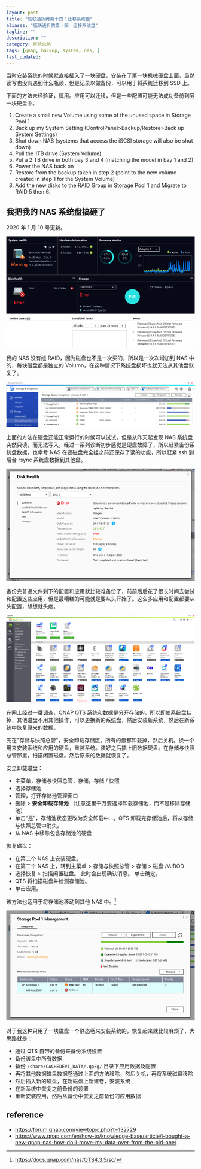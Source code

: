 ```yaml
---
layout: post
title: "威联通折腾篇十四：迁移系统盘"
aliases: "威联通折腾篇十四：迁移系统盘"
tagline: ""
description: ""
category: 经验总结
tags: [qnap, backup, system, nas, ]
last_updated:
---
```


当时安装系统的时候就直接插入了一块硬盘，安装在了第一块机械硬盘上面，虽然读写也没有遇到什么瓶颈，但是记录以做备份，可以用于将系统迁移到 SSD 上。

下面的方法未经验证，慎用。应用可以迁移，但是一些配置可能无法成功备份到另一块硬盘中。

1. Create a small new Volume using some of the unused space in Storage Pool 1
2. Back up my System Setting (ControlPanel>Backup/Restore>Back up System Settings)
3. Shut down NAS (systems that access the iSCSI storage will also be shut down)
4. Pull the 1TB drive (System Volume)
5. Put a 2 TB drive in both bay 3 and 4 (matching the model in bay 1 and 2)
6. Power the NAS back on
7. Restore from the backup taken in step 2 (point to the new volume created in step 1 for the System Volume)
8. Add the new disks to the RAID Group in Storage Pool 1 and Migrate to RAID 5 then 6.


## 我把我的 NAS 系统盘搞砸了
2020 年 1 月 10 号更新。

![qnap dashboard disk failed](/assets/qnap-dashboard-disk-failed-2020-01-11-132345.png)

我的 NAS 没有组 RAID，因为磁盘也不是一次买的，所以是一次次增加到 NAS 中的，每块磁盘都是独立的 Volumn，在这种情况下系统盘损坏也就无法从其他盘恢复了。

![qnap storage snapshots](/assets/qnap-storage-snapshots-2020-01-11-132423.png)

上面的方法在硬盘还能正常运行的时候可以试试，但是从昨天起发现 NAS 系统盘突然只读，而无法写入，经过一系列诊断初步感觉是硬盘故障了，所以赶紧备份系统盘数据，也幸亏 NAS 在要磁盘完全挂之前还保存了读的功能，所以赶紧 ssh 到后台 rsync 系统盘数据到其他盘。

![qnap disk health check](/assets/qnap-disk-health-check-2020-01-11-100255.png)

备份完普通文件剩下的配置和应用就比较难备份了，前前后后花了很长时间去尝试和配置这些应用，但是最糟糕的可能就是要从头开始了。这么多应用和配置都要从头配置，想想就头疼。

![qnap all applications](/assets/qnap-all-applications-2020-01-11-095528.png)

在网上经过一番调查，QNAP QTS 系统和数据是分开存储的，所以即使系统盘挂掉，其他磁盘不用其他操作，可以更换新的系统盘，然后安装新系统，然后在新系统中恢复原来的数据。

先在"存储与快照总管"，安全卸载存储区。所有的盘都卸载掉，然后关机。换一个用来安装系统和应用的硬盘，重装系统。装好之后插上旧数据硬盘。在存储与快照总管那里，扫描闲置磁盘。然后原来的数据就恢复了。

安全卸载磁盘：

- 主菜单，存储与快照总管，存储，存储 / 快照
- 选择存储池
- 管理，打开存储池管理窗口
- 删除 > **安全卸载存储池** （注意这里千万要选择卸载存储池，而不是移除存储池）
- 单击“是”，存储池状态更改为安全卸载中...。QTS 卸载完存储池后，将从存储与快照总管中消失。
- 从 NAS 中移除包含存储池的硬盘

恢复磁盘：

- 在第二个 NAS 上安装硬盘。
- 在第二个 NAS 上，转到主菜单 > 存储与快照总管 > 存储 > 磁盘 /VJBOD
- 选择恢复 > 扫描闲置磁盘。 此时会出现确认消息。 单击确定。
- QTS 将扫描磁盘并检测存储池。
- 单击应用。


该方法也适用于将存储池移动到其他 NAS 中。[^sc]

![storage pool](/assets/storage-pool-2020-01-11-133634.png)


对于我这种只用了一块磁盘一个静态卷来安装系统的，恢复起来就比较麻烦了，大思路就是：

- 通过 QTS 自带的备份来备份系统设置
- 备份该盘中所有数据
- 备份 `/share/CACHEDEV1_DATA/.qpkg/` 目录下应用数据及配置
- 再将其他数据磁盘数据卷通过上面的方法移除，然后关机，再将系统磁盘移除
- 然后插入新的磁盘，在新磁盘上新建卷，安装系统
- 在新系统中恢复之前备份的设置
- 重新安装应用，然后从备份中恢复之前备份的应用数据



## reference

- <https://forum.qnap.com/viewtopic.php?t=132729>
- <https://www.qnap.com/en/how-to/knowledge-base/article/i-bought-a-new-qnap-nas-how-do-i-move-my-data-over-from-the-old-one/>

[^sc]: <https://docs.qnap.com/nas/QTS4.3.5/sc/>
